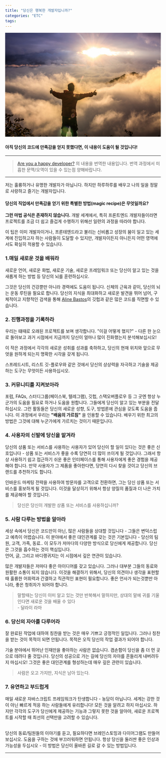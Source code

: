 ```yaml
---
title: "당신은 행복한 개발자입니까?"
categories: "ETC"
tags:
---
```


![Image][1]

#### 아직 당신의 코드에 만족감을 얻지 못했다면, 이 내용이 도움이 될 것입니다!

---

> [Are you a happy developer?](https://codeburst.io/are-you-a-happy-developer-f14f1bd394c5) 의 내용을 번역한 내용입니다.
번역 과정에서 미흡한 문맥/오역이 있을 수 있는점 양해바랍니다.

---

저는 훌륭하거나 유명한 개발자가 아닙니다. 하지만 하루하루를 배우고 나의 일을 정말로 사랑하고 즐기는 개발자입니다.

#### 당신의 직업에서 만족감을 얻기 위한 특별한 방법(magic recipe)은 무엇일까요?
**그런 마법 공식은 존재하지 않습니다.** 개발 세계에서, 특히 프론트엔드 개발자들이라면 프로젝트를 조금 더 쉽고 즐겁게 수행하기 위해선 일련의 과정을 따라야 합니다.
<br/>

이 팁은 이미 개발자이거나, 프론테엔드라고 불리는 신비롭고 성장의 붐이 일고 있는 세계에 진입하고자 하는 사람들이 도달할 수 있지만, 개발자이든지 아니든지 어떤 영역에서도 확실히 적용할 수 있습니다.
<br/>

### 1.매일 새로운 것을 배워라
새로운 언어, 새로운 화법, 새로운 기술, 새로운 프레임워크 또는 당신이 알고 있는 것을 새롭게 하는 방법 등 당신의 뇌를 훈련하십시오.

그것은 당신의 건강뿐만 아니라 경력에도 도움이 됩니다. 신체의 근육과 같이, 당신의 뇌는 운동 루틴을 필요로 합니다.
당신의 지식을 최대화하고 새로운 발견을 뛰어 넘어, 구체적이고 지향적인 검색을 통해 [Aline Bastos](https://github.com/alinebastos/dev-practice)의 깃헙과 같은 많은 코드를 직면할 수 있습니다. 


### 2. 진행과정을 기록하라
우리는 떄때로 오래된 프로젝트를 보며 생각합니다. "이걸 어떻게 했지?" - 다른 한 눈으로 돌아보고 과거 시점에서 지금까지 당신이 얼마나 많이 진화했는지 분석해보십시오!

이 작은 과정에서 각각의 새로운 성취를 성과를 축하하고, 당신의 현재 위치와 앞으로 무엇을 원하게 되는지 명확한 시각을 갖게 됩니다.

스프레드시트, 리스트 깃-플로우와 같은 것에서 당신의 상상력을 자극하고 기술을 제공하는 도구는 무엇이든 사용하십시오.

### 3. 커뮤니티를 지켜보아라
포럼, FAQs, 스터디그룹(페이스북, 텔레그램), 깃헙, 스택오버플로우 등 그 곳엔 항상 누군가의 도움을 필요로 하거나 도움을 원합니다. 그들에게 당신이 알고 있는 부분을 전달하십시오.
그런 활동들은 당신의 새로운 성향, 도구, 방법론에 관심을 갖도록 도움을 줍니다.
이 과정에서 우리는 **"배움의 가르침"** 을 인용할 수 있습니다. 배우기 위한 최고의 방법은 그것에 대해 누군가에게 가르치는 것이기 때문입니다.


### 4. 사용자의 신발에 당신을 맡겨라
당신의 상품 또는 서비스를 사용하는 사용자가 있어 당신이 할 일이 있다는 것은 좋은 신호입니다 - 상품 또는 서비스가 좋을 수록 당연히 더 많이 쓰이게 될 것입니다. 그래서 항상 사용하기 쉽고 접근하기 쉬운 좋은 인터페이스를 통해 사용자에게 좋은 경험을 제공해야 합니다.
만약 사용자가 그 제품을 좋아한다면, 당연히 다시 찾을 것이고 당신의 브랜드를 추천하기도 합니다.

인바운드 마케팅 전략을 사용하여 방문자를 고객으로 전환하면, 그는 당신 상품 또는 서비스를 홍보하게 될 것입니다. 이것을 달상히기 위해서 항상 양질의 품질과 더 나은 가치를 제공해야 할 것입니다.

>당신은 당신이 개발한 상품 또는 서비스를 사용하십니까?

### 5. 사람 다루는 방법을 알아라
세상 속에서 당신은 코드만이 아닌, 많은 사람들을 상대할 것입니다 - 그들은 변덕스럽고 예측이 어렵습니다.
이 분야에서 좋은 대인관계를 갖는 것은 기본입니다 - 당신의 팀원, 고객, 가족, 동료.. 이 모두가 저마다의 다양한 방식으로 당신에게 제공합니다. 당신은 그것을 흡수하는 것이 핵심입니다.
<br/>
언어, 글, 그리고 바디랭귀지는 이 시점에서 깊은 연관이 있습니다.

많은 개발자들은 저마다 좋은 아이디어를 갖고 있습니다. 그러나 대부분 그들의 동료와 원활한 소통이 되지 않습니다.
이것을 해결하기 위해서, 당신의 의견이나 생각을 표현할 때 훌륭한 어휘력과 간결하고 직관적인 표현이 필요합니다.
좋은 언사가 되는것뿐만 아니라, 좋은 청취자가 되어야 합니다.

> 말할때는 당신이 이미 알고 있는 것만 반복해서 말하지만, 상대의 말에 귀를 기울인다면 새로운 것을 배울 수 있다 <br/> - 달라이 라마

### 6. 당신의 자아를 다루어라
잘 완료된 작업에 대하여 칭찬을 받는 것은 매우 기쁘고 긍정적인 일입니다. 그러나 칭찬을 받는 것이 목적이 되면 안됩니다. 목적은 오직 당신의 작업 결과가 되어야 합니다.

기술 분야에서 뛰어난 인재만을 좋아하는 사람은 없습니다. 겸손함이 당신을 좀 더 먼 곳으로 데려다 줄 것입니다.
당신의 성공으로 가는 길에 당신의 자아를 흔들리게 내버려두지 마십시오! 그것은 좋은 대인관계를 형성하는데 매우 깊은 관련이 있습니다.
> 사람은 오고 가지만, 지식은 남아 있는다.


### 7. 유연하고 부드럽게
매일 새로운 자바스크립트 프레임워크가 탄생합니다 - 농담이 아닙니다.
세계는 강한 것이 아닌 빠르게 적응 하는 사람들에게 유리합니다! 모든 것을 알려고 하지 마십시오. 하지만 각각의 도구가 당신에게 제공하는 기능과 그렇지 못한 것을 알아야, 새로운 프로젝트를 시작할 때 최선의 선택만을 고려할 수 있습니다.

<br/>
당신의 동료/팀원들의 이야기를 듣고, 필요하다면 브레인스토밍과 다이어그램도 만들어 보십시오.
도움을 구하는 것에 부끄러워하면 안됩니다. 항상 당신을 둘러싼 좋은 인상과 가능성을 두십시오 - 이 방법은 당신이 올바른 길로 갈 수 있는 방법입니다. 



  

 

---




[1]: /assets/images/study/etc/2018/main.jpeg